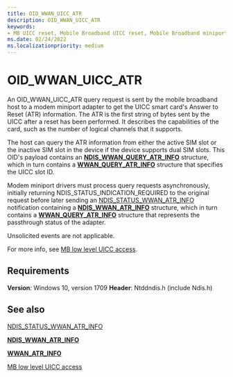 ```yaml
---
title: OID_WWAN_UICC_ATR
description: OID_WWAN_UICC_ATR
keywords:
- MB UICC reset, Mobile Broadband UICC reset, Mobile Broadband miniport driver UICC reset
ms.date: 02/24/2022
ms.localizationpriority: medium
---
```


# OID_WWAN_UICC_ATR

An OID_WWAN_UICC_ATR query request is sent by the mobile broadband host to a modem miniport adapter to get the UICC smart card's Answer to Reset (ATR) information. The ATR is the first string of bytes sent by the UICC after a reset has been performed. It describes the capabilities of the card, such as the number of logical channels that it supports.

The host can query the ATR information from either the active SIM slot or the inactive SIM slot in the device if the device supports dual SIM slots. This OID's payload contains an [**NDIS_WWAN_QUERY_ATR_INFO**](/windows-hardware/drivers/ddi/ndiswwan/ns-ndiswwan-ndis_wwan_query_atr_info) structure, which in turn contains a [**WWAN_QUERY_ATR_INFO**](wdk-ddi-src\content\wwan\ns-wwan-wwan_query_atr_info) structure that specifies the UICC slot ID. 

Modem miniport drivers must process query requests asynchronously, initially returning NDIS_STATUS_INDICATION_REQUIRED to the original request before later sending an [NDIS_STATUS_WWAN_ATR_INFO](ndis-status-wwan-atr-info.md) notification containing a [**NDIS_WWAN_ATR_INFO**](/windows-hardware/drivers/ddi/ndiswwan/ns-ndiswwan-ndis_wwan_atr_info) structure, which in turn contains a [**WWAN_QUERY_ATR_INFO**](/windows-hardware/drivers/ddi/wwan/ns-wwan-wwan_atr_info) structure that represents the passthrough status of the adapter.

Unsolicited events are not applicable.

For more info, see [MB low level UICC access](mb-low-level-uicc-access.md).

## Requirements

**Version**: Windows 10, version 1709
**Header**: Ntddndis.h (include Ndis.h)

## See also

[NDIS_STATUS_WWAN_ATR_INFO](ndis-status-wwan-atr-info.md)

[**NDIS_WWAN_ATR_INFO**](/windows-hardware/drivers/ddi/ndiswwan/ns-ndiswwan-ndis_wwan_atr_info)

[**WWAN_ATR_INFO**](/windows-hardware/drivers/ddi/wwan/ns-wwan-wwan_atr_info)

[MB low level UICC access](mb-low-level-uicc-access.md)
